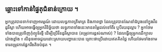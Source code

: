 <?php require("../../entete.php");?> <?php require("../../base.php");?> <?php require("../../fonctions.php");?>

<div id="corps">

<h2>ឆ្ពោះ​ទៅ​កាន់​​ផ្ទៃ​តុ​ជំនាន់​ក្រោយ​ ។</h2>

<p>អ្នក​ត្រូវ​បាន​​ទាក់​ទាញ​​​អារម្មណ៍ ​ដោយ​លទ្ធភាព​ត្រីមាត្រ និងភាព​ថ្លា​ ដែល​ត្រូវ​បាន​ណែនាំ​ដំបូង​នៅ​ក្នុង​វីន​ដូ​វីស្តា ហើយ​​អាច​​ធ្វើ​ឲ្យ​​​អ្នក​វិនិច្ឆ័យ​​ថា​ លទ្ធភាព​ទាំង​នេះ​
មាន​តម្លៃ​ដល់​ទៅ​ពីរ​ ឬ​បី​រយ​ដុល្លារ​ ​​? អ្នក​​​ថែម​ទាំង​បាន​​ត្រូវ​ទិញ​កុំព្យូទ័រ​ថ្មី​ ដើម្បី​ប្រើ​វីនដូ​​វីស្តា​បាន (តម្រូវ​ការ​ខ្ពស់​​ណាស់​​) ? ដែល​ធ្វើ​ឲ្យ​អ្នក​ឈឺ​ក្បាល​
យ៉ាង​ខ្លាំង​ ៖ លីនុច​អាច​ជួយ​ដោះស្រាយ​​បញ្ហា​​នេះ​បាន​ ព្រោះ​ថា​ប្រើ​ដោយ​ឥត​គិត​ថ្លៃ​ ហើយ​ថែម​ទាំង​​ទាម​ទារ​តម្រូវការ​ផ្នែក​​រឹង​តិច​បំផុត ។</p>

<? all_video_ids_from_file ();?>

</div>


